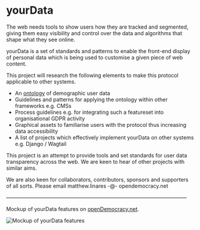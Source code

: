 # yourData

The web needs tools to show users how they are tracked and segmented, giving them easy visibility and control over the data and algorithms that shape what they see online.

yourData is a set of standards and patterns to enable the front-end display of personal data which is being used to customise a given piece of web content.

This project will research the following elements to make this protocol applicable to other systems.

- An [ontology](https://www.w3.org/OWL/) of demographic user data 
- Guidelines and patterns for applying the ontology within other frameworks e.g. CMSs
- Process guidelines e.g. for integrating such a featureset into organisational GDPR activity
- Graphical assets to familiarise users with the protocol thus increasing data accessibility
- A list of projects which effectively implement yourData on other systems e.g. Django / Wagtail



This project is an attempt to provide tools and set standards for user data transparency across the web. We are keen to hear of other projects with similar aims.

We are also keen for collaborators, contributors, sponsors and supporters of all sorts. Please email matthew.linares  -@-  opendemocracy.net

–––––––––––––––––––––––––––––––––––––––––––––––––––––––––––––––––––––

Mockup of yourData features on [openDemocracy.net](openDemocracy.net).

![Mockup of yourData features](https://opendemocracy.ams3.digitaloceanspaces.com/yourData-segment.jpg)

